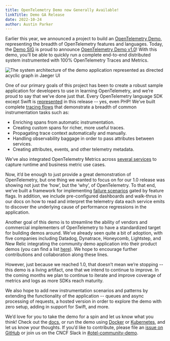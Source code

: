 ```yaml
---
title: OpenTelemetry Demo now Generally Available!
linkTitle: Demo GA Release
date: 2022-10-24
author: Austin Parker
---
```


Earlier this year, we announced a project to build an
[OpenTelemetry Demo](/blog/2022/demo-announcement/), representing the breadth of
OpenTelemetry features and languages. Today, the
[Demo SIG](https://cloud-native.slack.com/archives/C03B4CWV4DA) is proud to
announce
[OpenTelemetry Demo v1.0](https://github.com/open-telemetry/opentelemetry-demo/tree/v1.0.0)!
With this demo, you’ll be able to quickly run a complete end-to-end distributed
system instrumented with 100% OpenTelemetry Traces and Metrics.

![The system architecture of the demo application represented as directed acyclic graph in Jaeger UI](https://user-images.githubusercontent.com/47896520/196496223-6d6ea729-5bea-4a8c-a2c6-cd51cce386ae.png)

One of our primary goals of this project has been to create a robust sample
application for developers to use in learning OpenTelemetry, and we’re proud to
say that we’ve done just that. Every OpenTelemetry language SDK except Swift is
[represented](/docs/demo/service-table/) in this release -- yes, even PHP! We’ve
built complete [tracing flows](/docs/demo/trace-features/) that demonstrate a
breadth of common instrumentation tasks such as:

- Enriching spans from automatic instrumentation.
- Creating custom spans for richer, more useful traces.
- Propagating trace context automatically and manually.
- Handling observability baggage in order to pass attributes between services.
- Creating attributes, events, and other telemetry metadata.

We’ve also integrated OpenTelemetry Metrics across
[several services](/docs/demo/metric-features/) to capture runtime and business
metric use cases.

Now, it’d be enough to just provide a great demonstration of OpenTelemetry, but
one thing we wanted to focus on for our 1.0 release was showing not just the
‘how’, but the ‘why’, of OpenTelemetry. To that end, we’ve built a framework for
implementing [failure scenarios](/docs/demo/#scenarios) gated by feature flags.
In addition, we include pre-configured dashboards and walk-thrus in our docs on
how to read and interpret the telemetry data each service emits to discover the
underlying cause of performance regressions in the application.

Another goal of this demo is to streamline the ability of vendors and commercial
implementers of OpenTelemetry to have a standardized target for building demos
around. We’ve already seen quite a bit of adoption, with five companies
including Datadog, Dynatrace, Honeycomb, Lightstep, and New Relic integrating
the community demo application into their product demos (you can find a list
[here](https://github.com/open-telemetry/opentelemetry-demo#demos-featuring-the-astronomy-shop)).
We hope to encourage further contributions and collaboration along these lines.

However, just because we reached 1.0, that doesn’t mean we’re stopping -- this
demo is a living artifact, one that we intend to continue to improve. In the
coming months we plan to continue to iterate and improve coverage of metrics and
logs as more SDKs reach maturity.

We also hope to add new instrumentation scenarios and patterns by extending the
functionality of the application -- queues and async processing of requests, a
hosted version in order to explore the demo with zero setup, adding in support
for Swift, and more.

We’d love for you to take the demo for a spin and let us know what you think!
Check out the
[docs](https://github.com/open-telemetry/opentelemetry-demo/tree/main/docs#opentelemetry-demo-documentation),
or run the demo using [Docker](/docs/demo/docker-deployment/) or
[Kubernetes](/docs/demo/kubernetes-deployment/), and let us know your thoughts.
If you’d like to contribute, please file an
[issue on GitHub](https://github.com/open-telemetry/opentelemetry-demo/issues)
or join us on the CNCF Slack in
[#otel-community-demo](https://cloud-native.slack.com/archives/C03B4CWV4DA).

